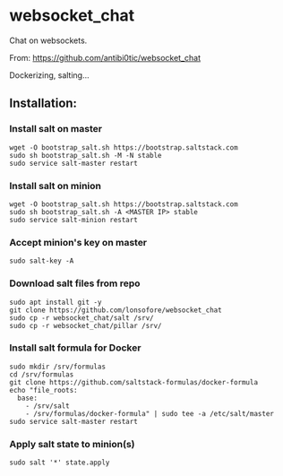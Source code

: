 # websocket_chat

Chat on websockets.

From: https://github.com/antibi0tic/websocket_chat

Dockerizing, salting...


## Installation:

### Install salt on master
```
wget -O bootstrap_salt.sh https://bootstrap.saltstack.com
sudo sh bootstrap_salt.sh -M -N stable
sudo service salt-master restart
```

### Install salt on minion
```
wget -O bootstrap_salt.sh https://bootstrap.saltstack.com
sudo sh bootstrap_salt.sh -A <MASTER IP> stable
sudo service salt-minion restart
```

### Accept minion's key on master
```
sudo salt-key -A
```

### Download salt files from repo
```
sudo apt install git -y
git clone https://github.com/lonsofore/websocket_chat
sudo cp -r websocket_chat/salt /srv/
sudo cp -r websocket_chat/pillar /srv/
```

### Install salt formula for Docker
```
sudo mkdir /srv/formulas
cd /srv/formulas
git clone https://github.com/saltstack-formulas/docker-formula
echo "file_roots:
  base:
    - /srv/salt
    - /srv/formulas/docker-formula" | sudo tee -a /etc/salt/master
sudo service salt-master restart
```

### Apply salt state to minion(s)
```
sudo salt '*' state.apply
```
